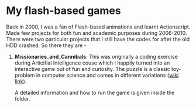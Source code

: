 # My flash-based games
Back in 2000, I was a fan of Flash-based animations and learnt Actionscript. Made few projects for both fun and academic purposes during 2006-2010. There were two particular projects that I still have the codes for after the old HDD crashed. So there they are - 

1. **Missionaries_and_Cannibals**: This was originally a coding exercise during Articifial Intelligence couse which I happily turned into an interactive game out of fun and curiosity. The puzzle is a classic toy-problem in computer science and comes in different variations ([wiki link](https://en.wikipedia.org/wiki/Missionaries_and_cannibals_problem)).

   A detailed information and how to run the game is given inside the folder.

